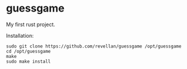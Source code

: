# guessgame
My first rust project.

Installation:
```
sudo git clone https://github.com/revellan/guessgame /opt/guessgame
cd /opt/guessgame
make
sudo make install
```
